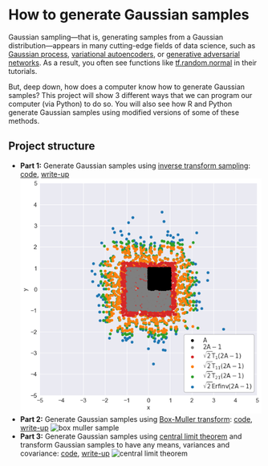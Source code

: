 # How to generate Gaussian samples

Gaussian sampling—that is, generating samples from a Gaussian distribution—appears in many cutting-edge fields of data science, such as [Gaussian process](https://en.wikipedia.org/wiki/Gaussian_process), [variational autoencoders](https://en.wikipedia.org/wiki/Autoencoder#Variational_autoencoder_(VAE)), or [generative adversarial networks](https://en.wikipedia.org/wiki/Generative_adversarial_network).
As a result, you often see functions like [tf.random.normal](https://www.tensorflow.org/api_docs/python/tf/random/normal) in their tutorials. 

But, deep down, how does a computer know how to generate Gaussian samples? This project will show 3 different ways that we can program our computer (via Python) to do so. You will also see how R and Python generate Gaussian samples using modified versions of some of these methods.

## Project structure
* **Part 1:** Generate Gaussian samples using [inverse transform sampling](https://en.wikipedia.org/wiki/Inverse_transform_sampling): [code](notebooks/part1.ipynb), [write-up](https://medium.com/mti-technology/how-to-generate-gaussian-samples-347c391b7959?source=friends_link&sk=46282403d3478247812038bfa0d1febf)
![taylor sample](viz/taylor_approx_samples.png)
* **Part 2:** Generate Gaussian samples using [Box-Muller transform](https://en.wikipedia.org/wiki/Box%E2%80%93Muller_transform): [code](notebooks/part2.ipynb), [write-up](https://medium.com/@seismatica/how-to-generate-gaussian-samples-3951f2203ab0?source=friends_link&sk=09051f3c6d74ca2cbc30462a93d1a7dc)
![box muller sample](viz/box_muller_annotated_twitter.gif)
* **Part 3:** Generate Gaussian samples using [central limit theorem](https://en.wikipedia.org/wiki/Central_limit_theorem) and transform Gaussian samples to have any means, variances and covariance: [code](notebooks/part2.ipynb), [write-up](https://medium.com/@seismatica/how-to-generate-gaussian-samples-1cbf46b49751?source=friends_link&sk=8336b7f2b24c3f09fc1e518793b76544)
![central limit theorem](viz/clt.viz)